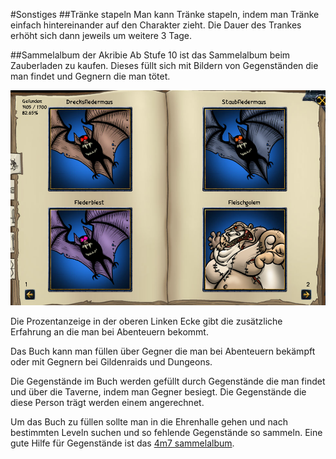 #Sonstiges
##Tränke stapeln
Man kann Tränke stapeln, indem man Tränke einfach hintereinander auf den Charakter zieht. Die Dauer des Trankes erhöht sich dann jeweils um weitere 3 Tage.

##Sammelalbum der Akribie
Ab Stufe 10 ist das Sammelalbum beim Zauberladen zu kaufen. Dieses füllt sich mit Bildern von Gegenständen die man findet und Gegnern die man tötet.

<div class="large-image">
  <img src="../assets/shakes_and_fidget/sammelbuch.png"></img>
</div>

Die Prozentanzeige in der oberen Linken Ecke gibt die zusätzliche Erfahrung an die man bei Abenteuern bekommt.

Das Buch kann man füllen über Gegner die man bei Abenteuern bekämpft oder mit Gegnern bei Gildenraids und Dungeons.

Die Gegenstände im Buch werden gefüllt durch Gegenstände die man findet und über die Taverne, indem man Gegner besiegt. Die Gegenstände die diese Person trägt werden einem angerechnet.

Um das Buch zu füllen sollte man in die Ehrenhalle gehen und nach bestimmten Leveln suchen und so fehlende Gegenstände so sammeln. Eine gute Hilfe für Gegenstände ist das [4m7 sammelalbum](http://www.4m7.de/sammelalbum).
